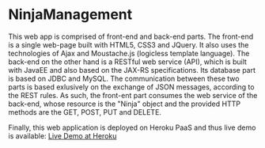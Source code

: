 # NinjaManagement
This web app is comprised of front-end and back-end parts. The front-end is a single web-page built with HTML5, CSS3 and JQuery. It also uses the technologies of Ajax and Moustache.js (logicless template language). The back-end on the other hand is a RESTful web service (API), which is built with JavaEE and also based on the JAX-RS specifications. Its database part is based on JDBC and MySQL. The communication between these two parts is based exlusively on the exchange of JSON messages, according to the REST rules. As such, the front-ent part consumes the web service of the back-end, whose resource is the "Ninja" object and the provided HTTP methods are the GET, POST, PUT and DELETE.

Finally, this web application is deployed on Heroku PaaS and thus live demo is available: [Live Demo at Heroku](https://ninja-management.herokuapp.com)
